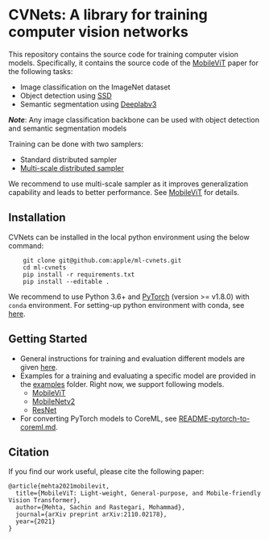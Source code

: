 # CVNets: A library for training computer vision networks

This repository contains the source code for training computer vision models. Specifically, it contains the source code of the [MobileViT](https://arxiv.org/abs/2110.02178?context=cs.LG) paper for the following tasks:
   * Image classification on the ImageNet dataset
   * Object detection using [SSD](https://arxiv.org/abs/1512.02325)
   * Semantic segmentation using [Deeplabv3](https://arxiv.org/abs/1706.05587)

***Note***: Any image classification backbone can be used with object detection and semantic segmentation models

Training can be done with two samplers:
   * Standard distributed sampler
   * [Multi-scale distributed sampler](https://arxiv.org/abs/2110.02178?context=cs.LG)

We recommend to use multi-scale sampler as it improves generalization capability and leads to better performance. See [MobileViT](https://arxiv.org/abs/2110.02178?context=cs.LG) for details.

## Installation

CVNets can be installed in the local python environment using the below command:
``` 
    git clone git@github.com:apple/ml-cvnets.git
    cd ml-cvnets
    pip install -r requirements.txt
    pip install --editable .
```

We recommend to use Python 3.6+ and [PyTorch](https://pytorch.org) (version >= v1.8.0) with `conda` environment. For setting-up python environment with conda, see [here](https://conda.io/projects/conda/en/latest/user-guide/tasks/manage-environments.html).

## Getting Started

   * General instructions for training and evaluation different models are given [here](README-training-and-evaluation.md). 
   * Examples for a training and evaluating a specific model are provided in the [examples](examples) folder. Right now, we support following models.
     * [MobileViT](examples/README-mobilevit.md) 
     * [MobileNetv2](examples/README-mobilenetv2.md) 
     * [ResNet](examples/README-resnet.md)
   * For converting PyTorch models to CoreML, see [README-pytorch-to-coreml.md](README-pytorch-to-coreml.md).

## Citation

If you find our work useful, please cite the following paper:

``` 
@article{mehta2021mobilevit,
  title={MobileViT: Light-weight, General-purpose, and Mobile-friendly Vision Transformer},
  author={Mehta, Sachin and Rastegari, Mohammad},
  journal={arXiv preprint arXiv:2110.02178},
  year={2021}
}
```
